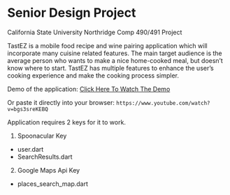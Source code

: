 # Senior Design Project
California State University Northridge Comp 490/491 Project

TastEZ is a mobile food recipe and wine pairing application which will incorporate many cuisine related features. The main target audience is the average person who wants to make a nice home-cooked meal, but doesn’t know where to start. TastEZ has multiple features to enhance the user’s cooking experience and make the cooking process simpler.

Demo of the application: [Click Here To Watch The Demo](https://www.youtube.com/watch?v=bgs3sreKEBQ)

Or paste it directly into your browser: `https://www.youtube.com/watch?v=bgs3sreKEBQ`

Application requires 2 keys for it to work.
1. Spoonacular Key
  - user.dart
  - SearchResults.dart
2. Google Maps Api Key
  - places_search_map.dart
